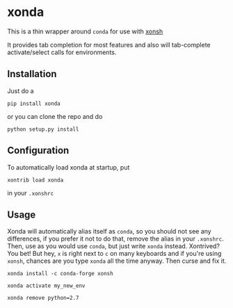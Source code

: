 # xonda

This is a thin wrapper around `conda` for use with [xonsh](http://xon.sh) 

It provides tab completion for most features and also will tab-complete activate/select calls for environments.

## Installation

Just do a
```console
pip install xonda
```

or you can clone the repo and do
```console
python setup.py install
```

## Configuration
To automatically load xonda at startup, put
```console
xontrib load xonda
```

in your `.xonshrc`

## Usage

Xonda will automatically alias itself as `conda`, so you should not see any
differences, if you prefer it not to do that, remove the alias in your
`.xonshrc`. Then, use as you would use `conda`, but just write `xonda` instead.
Xontrived?  You bet!  But hey, `x` is right next to `c` on many keyboards and
if you're using `xonsh`, chances are you type `xonda` all the time anyway.
Then curse and fix it.

```console
xonda install -c conda-forge xonsh
```

```console
xonda activate my_new_env
```

```console
xonda remove python=2.7
```
